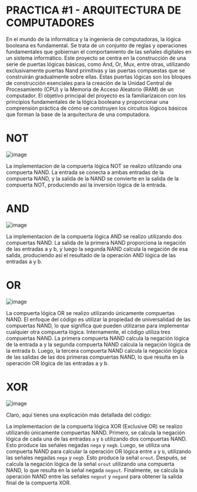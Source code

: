 # PRACTICA #1 - ARQUITECTURA DE COMPUTADORES 

En el mundo de la informática y la ingeniería de computadoras, la lógica booleana es fundamental. Se trata de un conjunto de reglas y operaciones fundamentales que gobiernan el comportamiento de las señales digitales en un sistema informático. Este proyecto se centra en la construcción de una serie de puertas lógicas básicas, como And, Or, Mux, entre otras, utilizando exclusivamente puertas Nand primitivas y las puertas compuestas que se construirán gradualmente sobre ellas. Estas puertas lógicas son los bloques de construcción esenciales para la creación de la Unidad Central de Procesamiento (CPU) y la Memoria de Acceso Aleatorio (RAM) de un computador. El objetivo principal del proyecto es la familiarizaicon con los principios fundamentales de la lógica booleana y proporcionar una comprensión práctica de cómo se construyen los circuitos lógicos básicos que forman la base de la arquitectura de una computadora.
                  
# NOT

![image](https://github.com/Fitman22/ArchiTech/assets/124414206/dcc0a095-bfb8-4ae6-bdf1-3b2a3d48c1d5)
         
La implementacion de la compuerta lógica NOT se realizo utilizando una compuerta NAND. La entrada se conecta a ambas entradas de la compuerta NAND, y la salida de la NAND se convierte en la salida de la compuerta NOT, produciendo así la inversión lógica de la entrada.

# AND

![image](https://github.com/Fitman22/ArchiTech/assets/124414206/f30a1f16-fd6f-495f-b0d8-64c492bcd029)

La implementacion de la compuerta lógica AND se realizo utilizando dos compuertas NAND. La salida de la primera NAND proporciona la negación de las entradas a y b, y luego la segunda NAND calcula la negación de esa salida, produciendo así el resultado de la operación AND lógica de las entradas a y b.

# OR

![image](https://github.com/Fitman22/ArchiTech/assets/124414206/a3c2648f-78e4-4a51-ab3b-8ee93362a8aa)

La compuerta lógica OR se realizo utilizando únicamente compuertas NAND. El enfoque del código es utilizar la propiedad de universalidad de las compuertas NAND, lo que significa que pueden utilizarse para implementar cualquier otra compuerta lógica. Internamente, el código utiliza tres compuertas NAND. La primera compuerta NAND calcula la negación lógica de la entrada a y la segunda compuerta NAND calcula la negación lógica de la entrada b. Luego, la tercera compuerta NAND calcula la negación lógica de las salidas de las dos primeras compuertas NAND, lo que resulta en la operación OR lógica de las entradas a y b.

# XOR

![image](https://github.com/Fitman22/ArchiTech/assets/124414206/7e1399f3-18fd-48bb-8e44-d44a974c40a2)

Claro, aquí tienes una explicación más detallada del código:

La implementacion de la compuerta lógica XOR (Exclusive OR) se realizo utilizando únicamente compuertas NAND. Primero, se calcula la negación lógica de cada una de las entradas `a` y `b` utilizando dos compuertas NAND. Esto produce las señales negadas `nega` y `negb`. Luego, se utiliza una compuerta NAND para calcular la operación OR lógica entre `a` y `b`, utilizando las señales negadas `nega` y `negb`. Esto produce la señal `orout`. Después, se calcula la negación lógica de la señal `orout` utilizando una compuerta NAND, lo que resulta en la señal negada `negout`. Finalmente, se calcula la operación NAND entre las señales `negout` y `negand` para obtener la salida final de la compuerta XOR.
